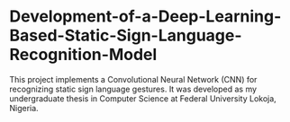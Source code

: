 # Development-of-a-Deep-Learning-Based-Static-Sign-Language-Recognition-Model
This project implements a Convolutional Neural Network (CNN) for recognizing static sign language gestures. It was developed as my undergraduate thesis in Computer Science at Federal University Lokoja, Nigeria.
